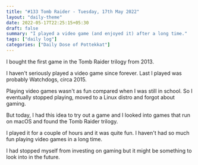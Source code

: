 ```yaml
---
title: "#133 Tomb Raider - Tuesday, 17th May 2022"
layout: "daily-theme"
date: 2022-05-17T22:25:15+05:30
draft: false
summary: "I played a video game (and enjoyed it) after a long time."
tags: ["daily log"]
categories: ["Daily Dose of Pottekkat"]
---
```


I bought the first game in the Tomb Raider trilogy from 2013.

I haven't seriously played a video game since forever. Last I played was probably Watchdogs, circa 2015.

Playing video games wasn't as fun compared when I was still in school. So I eventually stopped playing, moved to a Linux distro and forgot about gaming.

But today, I had this idea to try out a game and I looked into games that run on macOS and found the Tomb Raider trilogy.

I played it for a couple of hours and it was quite fun. I haven't had so much fun playing video games in a long time.

I had stopped myself from investing on gaming but it might be something to look into in the future.

